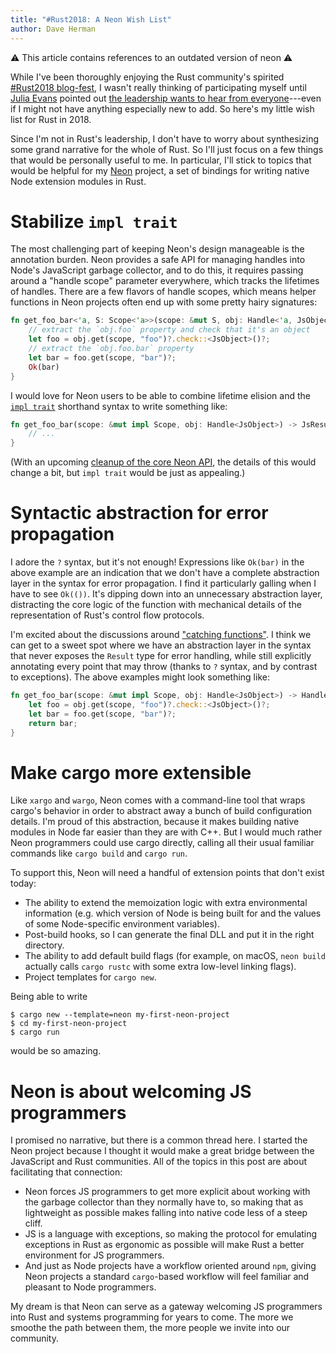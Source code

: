 ```yaml
---
title: "#Rust2018: A Neon Wish List"
author: Dave Herman
---
```


⚠️ This article contains references to an outdated version of neon ⚠️

While I've been thoroughly enjoying the Rust community's spirited [#Rust2018 blog-fest](https://blog.rust-lang.org/2018/01/03/new-years-rust-a-call-for-community-blogposts.html), I wasn't really thinking of participating myself until [Julia Evans](http://jvns.ca) pointed out [the leadership wants to hear from everyone](https://twitter.com/b0rk/status/952370352759418880)---even if I might not have anything especially new to add. So here's my little wish list for Rust in 2018.

Since I'm not in Rust's leadership, I don't have to worry about synthesizing some grand narrative for the whole of Rust. So I'll just focus on a few things that would be personally useful to me. In particular, I'll stick to topics that would be helpful for my [Neon](https://www.neon-bindings.com) project, a set of bindings for writing native Node extension modules in Rust.

<!--more-->

# Stabilize `impl trait`

The most challenging part of keeping Neon's design manageable is the annotation burden. Neon provides a safe API for managing handles into Node's JavaScript garbage collector, and to do this, it requires passing around a "handle scope" parameter everywhere, which tracks the lifetimes of handles. There are a few flavors of handle scopes, which means helper functions in Neon projects often end up with some pretty hairy signatures:

```rust
fn get_foo_bar<'a, S: Scope<'a>>(scope: &mut S, obj: Handle<'a, JsObject>) -> JsResult<'a, JsValue> {
    // extract the `obj.foo` property and check that it's an object
    let foo = obj.get(scope, "foo")?.check::<JsObject>()?;
    // extract the `obj.foo.bar` property
    let bar = foo.get(scope, "bar")?;
    Ok(bar)
}
```

I would love for Neon users to be able to combine lifetime elision and the [`impl trait`](https://github.com/rust-lang/rust/issues/34511) shorthand syntax to write something like:

```rust
fn get_foo_bar(scope: &mut impl Scope, obj: Handle<JsObject>) -> JsResult<JsValue> {
    // ...
}
```

(With an upcoming [cleanup of the core Neon API](https://github.com/dherman/rfcs-1/blob/vm-two-point-oh/text/vm-2.0.md), the details of this would change a bit, but `impl trait` would be just as appealing.)

# Syntactic abstraction for error propagation

I adore the `?` syntax, but it's not enough! Expressions like `Ok(bar)` in the above example are an indication that we don't have a complete abstraction layer in the syntax for error propagation. I find it particularly galling when I have to see `Ok(())`. It's dipping down into an unnecessary abstraction layer, distracting the core logic of the function with mechanical details of the representation of Rust's control flow protocols.

I'm excited about the discussions around ["catching functions"](https://internals.rust-lang.org/t/pre-rfc-catching-functions/6505). I think we can get to a sweet spot where we have an abstraction layer in the syntax that never exposes the `Result` type for error handling, while still explicitly annotating every point that may throw (thanks to `?` syntax, and by contrast to exceptions). The above examples might look something like:

```rust
fn get_foo_bar(scope: &mut impl Scope, obj: Handle<JsObject>) -> Handle<JsValue> catch JsException {
    let foo = obj.get(scope, "foo")?.check::<JsObject>()?;
    let bar = foo.get(scope, "bar")?;
    return bar;
}
```

# Make cargo more extensible

Like `xargo` and `wargo`, Neon comes with a command-line tool that wraps cargo's behavior in order to abstract away a bunch of build configuration details. I'm proud of this abstraction, because it makes building native modules in Node far easier than they are with C++. But I would much rather Neon programmers could use cargo directly, calling all their usual familiar commands like `cargo build` and `cargo run`.

To support this, Neon will need a handful of extension points that don't exist today:

- The ability to extend the memoization logic with extra environmental information (e.g. which version of Node is being built for and the values of some Node-specific environment variables).
- Post-build hooks, so I can generate the final DLL and put it in the right directory.
- The ability to add default build flags (for example, on macOS, `neon build` actually calls `cargo rustc` with some extra low-level linking flags).
- Project templates for `cargo new`.

Being able to write

```shell
$ cargo new --template=neon my-first-neon-project
$ cd my-first-neon-project
$ cargo run
```

would be so amazing.

# Neon is about welcoming JS programmers

I promised no narrative, but there is a common thread here. I started the Neon project because I thought it would make a great bridge between the JavaScript and Rust communities. All of the topics in this post are about facilitating that connection:

- Neon forces JS programmers to get more explicit about working with the garbage collector than they normally have to, so making that as lightweight as possible makes falling into native code less of a steep cliff.
- JS is a language with exceptions, so making the protocol for emulating exceptions in Rust as ergonomic as possible will make Rust a better environment for JS programmers.
- And just as Node projects have a workflow oriented around `npm`, giving Neon projects a standard `cargo`-based workflow will feel familiar and pleasant to Node programmers.

My dream is that Neon can serve as a gateway welcoming JS programmers into Rust and systems programming for years to come. The more we smoothe the path between them, the more people we invite into our community.
